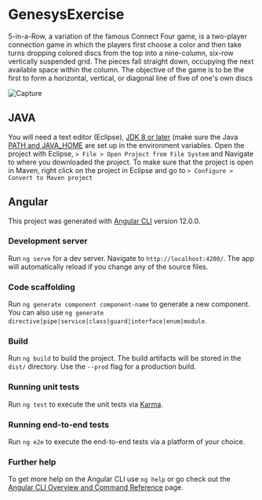 # GenesysExercise

5-in-a-Row, a variation of the famous Connect Four game, is a two-player connection game 
in which the players first choose a color and then take turns dropping colored discs from the 
top into a nine-column, six-row vertically suspended grid. The pieces fall straight down, 
occupying the next available space within the column. The objective of the game is to be the 
first to form a horizontal, vertical, or diagonal line of five of one's own discs

![Capture](https://user-images.githubusercontent.com/22792015/120250233-4a649500-c275-11eb-9501-aa6a2ac1ead9.JPG)


## JAVA

You will need a text editor (Eclipse), [JDK 8 or later](https://www.oracle.com/java/technologies/javase-jdk16-downloads.html) (make sure the Java [PATH and JAVA_HOME](https://mkyong.com/java/how-to-set-java_home-on-windows-10/) are set up in the environment variables.
Open the project with Eclipse, `> File > Open Project from File System` and Navigate to where you downloaded the project.
To make sure that the project is open in Maven, right click on the project in Eclipse and go to `> Configure > Convert to Maven project`


## Angular

This project was generated with [Angular CLI](https://github.com/angular/angular-cli) version 12.0.0.

### Development server

Run `ng serve` for a dev server. Navigate to `http://localhost:4200/`. The app will automatically reload if you change any of the source files.

### Code scaffolding

Run `ng generate component component-name` to generate a new component. You can also use `ng generate directive|pipe|service|class|guard|interface|enum|module`.

### Build

Run `ng build` to build the project. The build artifacts will be stored in the `dist/` directory. Use the `--prod` flag for a production build.

### Running unit tests

Run `ng test` to execute the unit tests via [Karma](https://karma-runner.github.io).

### Running end-to-end tests

Run `ng e2e` to execute the end-to-end tests via a platform of your choice.

### Further help

To get more help on the Angular CLI use `ng help` or go check out the [Angular CLI Overview and Command Reference](https://angular.io/cli) page.
